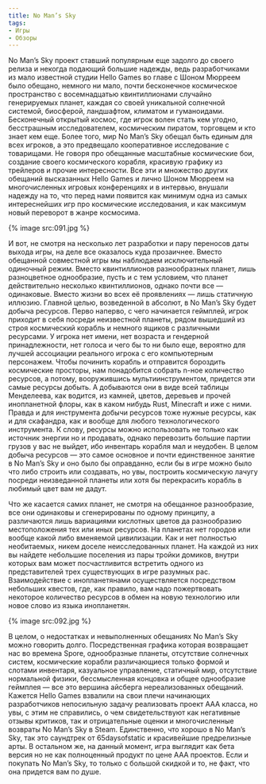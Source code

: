 ```yaml
---
title: No Man’s Sky
tags:
- Игры
- Обзоры
---
```


No Man’s Sky проект ставший популярным еще задолго до своего релиза и некогда подающий большие надежды, ведь разработчиками из мало известной студии Hello Games во главе с Шоном Мюрреем было обещано, немного ни мало, почти бесконечное космическое пространство с восемнадцатью квинтиллионами случайно генерируемых планет, каждая со своей уникальной солнечной системой, биосферой, ландшафтом, климатом и гуманоидами. Бесконечный открытый космос, где игрок волен стать кем угодно, бесстрашным исследователем, космическим пиратом, торговцем и кто знает кем еще.<!-- more --> Более того, мир No Man’s Sky обещал быть единым для всех игроков, а это предвещало кооперативное исследование с товарищами. Не говоря про обещанные масштабные космические бои, создание своего космического корабля, красивую графику из трейлеров и прочие интересности. Все эти и множество других обещаний высказанных Hello Games и лично Шоном Мюрреем на многочисленных игровых конференциях и в интервью, внушали надежду на то, что перед нами появится как минимум одна из самых интереснейших игр про космические исследования, и как максимум новый переворот в жанре космосима.

{% image src:091.jpg %}

И вот, не смотря на несколько лет разработки и пару переносов даты выхода игры, на деле все оказалось куда прозаичнее. Вместо обещанной совместной игры мы наблюдаем исключительный одиночный режим. Вместо квинтиллионов разнообразных планет, лишь разноцветное однообразие, пусть и с тем условием, что планет действительно несколько квинтиллионов, однако почти все — одинаковые. Вместо жизни во всех её проявлениях — лишь статичную иллюзию. Главной целью, возведенной в абсолют, в No Man’s Sky будет добыча ресурсов. Перво наперво, с чего начинается геймплей, игрок приходит в себя посреди неизвестной планеты, рядом вышедший из строя космический корабль и немного ящиков с различными ресурсами. У игрока нет имени, нет возраста и гендерной принадлежности, нет голоса и чего бы то ни было еще, вероятно для лучшей ассоциации реального игрока с его компьютерным персонажем. Чтобы починить корабль и отправится бороздить космические просторы, нам понадобится собрать n-ное количество ресурсов, а потому, вооружившись мультиинструментом, придется эти самые ресурсы добыть. А добываются они в виде всей таблицы Менделеева, как водится, из камней, цветов, деревьев и прочей инопланетной флоры, как в каком нибудь Rust, Minecraft и иже с ними. Правда и для инструмента добычи ресурсов тоже нужные ресурсы, как и для скафандра, как и вообще для любого технологического инструмента. К слову, ресурсы можно использовать не только как источник энергии но и продавать, однако перевозить большие партии грузов у вас не выйдет, ибо инвентарь корабля мал и неудобен. В целом добыча ресурсов — это самое основное и почти единственное занятие в No Man’s Sky и оно было бы оправданно, если бы в игре можно было что либо строить или создавать, но увы, построить космическую лачугу посреди неизведанной планеты или хотя бы перекрасить корабль в любимый цвет вам не дадут.

Что же касается самих планет, не смотря на обещанное разнообразие, все они одинаковы и сгенерированы по одному принципу, а различаются лишь вариациями кислотных цветов да разнообразию местоположения тех или иных ресурсов. На планетах нет городов или вообще какой либо вменяемой цивилизации. Как и нет полностью необитаемых, никем доселе неисследованных планет. На каждой из них вы найдете небольшие поселения из пары тройки домиков, внутри которых вам может посчастливится встретить одного из представителей трех существующих в игре разумных рас. Взаимодействие с инопланетянами осуществляется посредством небольших квестов, где, как правило, вам надо пожертвовать некоторое количество ресурсов в обмен на новую технологию или новое слово из языка инопланетян.

{% image src:092.jpg %}

В целом, о недостатках и невыполненных обещаниях No Man’s Sky можно говорить долго. Посредственная графика которая возвращает нас во времена Spore, однообразные планеты, отсутствие солнечных систем, космические корабли различающиеся только формой и слотами инвентаря, казуальное управление, статичный мир, отсутствие нормальной физики, бессмысленная концовка и общее однообразие геймплея — все это вершина айсберга нереализованных обещаний. Кажется Hello Games взвалили на свои плечи начинающих разработчиков непосильную задачу реализовать проект ААА класса, но увы, с этим не справились, о чем свидетельствуют как негативные отзывы критиков, так и отрицательные оценки и многочисленные возвраты No Man’s Sky в Steam. Единственно, что хорошо в No Man’s Sky, так это саундтрек от 65daysofstatic и красивейшие предрелизные арты. В остальном же, на данный момент, игра выглядит как бета версия но не как полноценный продукт по цене ААА проектов. Если и покупать No Man’s Sky, то только с большой скидкой и то, не факт, что она придется вам по душе.